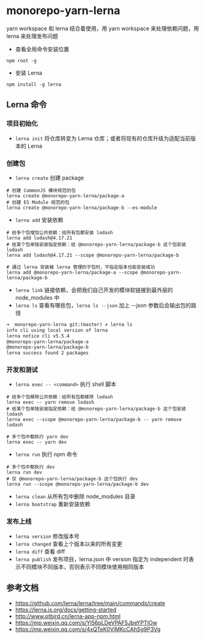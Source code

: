 # monorepo-yarn-lerna

yarn workspace 和 lerna 结合着使用，用 yarn workspace 来处理依赖问题，用 lerna 来处理发布问题

- 查看全局命令安装位置

```shell
npm root -g
```

- 安装 Lerna

```shell
npm install -g lerna
```

## Lerna 命令

### 项目初始化

- `lerna init` 将仓库转变为 Lerna 仓库；或者将现有的仓库升级为适配当前版本的 Lerna

### 创建包

- `lerna create` 创建 package

```shell
# 创建 CommonJS 模块规范的包
lerna create @monorepo-yarn-lerna/package-a
# 创建 ES Module 规范的包
lerna create @monorepo-yarn-lerna/package-b --es-module
```

- `lerna add` 安装依赖

```shell
# 给多个包增加公共依赖：给所有包都安装 lodash
lerna add lodash@4.17.21
# 给某个包单独安装指定依赖：给 @monorepo-yarn-lerna/package-b 这个包安装 lodash
lerna add lodash@4.17.21 --scope @monorepo-yarn-lerna/package-b

# 通过 lerna 安装被 lerna 管理的子包时，不指定版本也能安装成功
lerna add @monorepo-yarn-lerna/package-a --scope @monorepo-yarn-lerna/package-b
```

- `lerna link` 链接依赖，会把我们自己开发的模块软链接到最外层的 node_modules 中
- `lerna ls` 查看有哪些包，`lerna ls --json` 加上 --json 参数后会输出包的路径

```txt
➜  monorepo-yarn-lerna git:(master) ✗ lerna ls
info cli using local version of lerna
lerna notice cli v5.5.4
@monorepo-yarn-lerna/package-a
@monorepo-yarn-lerna/package-b
lerna success found 2 packages
```

### 开发和测试

- `lerna exec -- <command>` 执行 shell 脚本

```shell
# 给多个包移除公共依赖：给所有包都移除 lodash
lerna exec -- yarn remove lodash
# 给某个包单独安装指定依赖：给 @monorepo-yarn-lerna/package-b 这个包安装 lodash
lerna exec --scope @monorepo-yarn-lerna/package-b -- yarn remove lodash

# 多个包中都执行 yarn dev
lerna exec -- yarn dev
```

- `lerna run` 执行 npm 命令

```shell
# 多个包中都执行 dev
lerna run dev
# 仅 @monorepo-yarn-lerna/package-b 这个包执行 dev
lerna run --scope @monorepo-yarn-lerna/package-b dev
```

- `lerna clean` 从所有包中删除 node_modules 目录
- `lerna bootstrap` 重新安装依赖

### 发布上线

- `lerna version` 修改版本号
- `lerna changed` 查看上个版本以来的所有变更
- `lerna diff` 查看 diff
- `lerna publish` 发布项目，lerna.json 中 version 指定为 independent 时表示不同模块不同版本，否则表示不同模块使用相同版本

## 参考文档

- https://github.com/lerna/lerna/tree/main/commands/create
- https://lerna.js.org/docs/getting-started
- http://www.ptbird.cn/lerna-app-npm.html
- https://mp.weixin.qq.com/s/Yl56pLDeVPAF5JbeYPTlOw
- https://mp.weixin.qq.com/s/4xQTeK0ViMKcCAhSg9P3Vg
